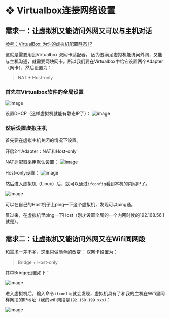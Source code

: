 # ❖ Virtualbox连接网络设置


## 需求一：让虚拟机又能访问外网又可以与主机对话
[参考：VirtualBox: 为你的虚拟机配置静态 IP](https://huangruichang.github.io/?techniques/virtualbox-static-ip/index)

这就是需要用到Virtualbox 双网卡适配器。
因为要满足虚拟机能访问外网，又能与主机沟通，就需要两块网卡。所以我们要在Virtualbox中给它设置两个Adapter（网卡），然后设置为：

> NAT + Host-only


### 首先在Virtualbox软件的全局设置

![image](https://user-images.githubusercontent.com/14041622/45485618-e333e900-b78a-11e8-8296-41f44e7cf280.png)

设置DHCP（这样虚拟机就能有静态IP了）：
![image](https://user-images.githubusercontent.com/14041622/45485651-fa72d680-b78a-11e8-8295-bb710cfd334e.png)

### 然后设置虚拟主机
首先要在虚拟主机关闭的情况下设置。

开启2个Adapter：NAT和Host-only

NAT适配器采用默认设置：
![image](https://user-images.githubusercontent.com/14041622/45485730-33ab4680-b78b-11e8-8300-8a59cf52ca5f.png)

Host-only设置：
![image](https://user-images.githubusercontent.com/14041622/45485762-4faee800-b78b-11e8-9863-f275fa1e85f6.png)


然后进入虚拟机（Linux）后，就可以通过`ifconfig`看到本机的内网IP了。

![image](https://user-images.githubusercontent.com/14041622/45485880-b502d900-b78b-11e8-8e05-8b4dedc54c74.png)

可以在自己的Host机子上ping一下这个虚拟机，发现可以ping通。

反过来，在虚拟机里ping一下Host（刚才设置全局的一个内网时候的192.168.56.1就是）。


## 需求二：让虚拟机又能访问外网又在Wifi同网段

和需求一差不多，这里只做简单的改变：
双网卡设置为：

> Bridge + Host-only

其中Bridge设置如下：

![image](https://user-images.githubusercontent.com/14041622/45486482-d8c71e80-b78d-11e8-84ed-1ce7593b9df8.png)


进入虚拟机后，输入命令`ifconfig`就会发现，虚拟机具有了和我的主机在Wifi里同样网段的IP地址（我的wifi网段是`192.168.199.xxx`）：

![image](https://user-images.githubusercontent.com/14041622/45486554-1d52ba00-b78e-11e8-9e12-34018a98baf3.png)

